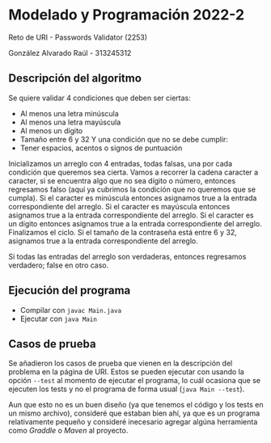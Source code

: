 # Modelado y Programación 2022-2
Reto de URI - Passwords Validator (2253)

González Alvarado Raúl - 313245312

## Descripción del algoritmo
Se quiere validar 4 condiciones que deben ser ciertas:
- Al menos una letra minúscula
- Al menos una letra mayúscula
- Al menos un dígito
- Tamaño entre 6 y 32
Y una condición que no se debe cumplir:
- Tener espacios, acentos o signos de puntuación

Inicializamos un arreglo con 4 entradas, todas falsas,
una por cada condición que queremos sea cierta.
Vamos a recorrer la cadena caracter a caracter,
si se encuentra algo que no sea dígito o número, entonces
regresamos falso (aquí ya cubrimos la condición que no 
queremos que se cumpla).
Si el caracter es minúscula entonces asignamos true a
la entrada correspondiente del arreglo.
Si el caracter es mayúscula entonces asignamos true a
la entrada correspondiente del arreglo.
Si el caracter es un dígito entonces asignamos true a
la entrada correspondiente del arreglo.
Finalizamos el ciclo.
Si el tamaño de la contraseña está entre 6 y 32,
asignamos true a la entrada correspondiente del arreglo.

Si todas las entradas del arreglo son verdaderas, entonces
regresamos verdadero; false en otro caso.

## Ejecución del programa
- Compilar con `javac Main.java`
- Ejecutar con `java Main`

## Casos de prueba
Se añadieron los casos de prueba que vienen en la
descripción del problema en la página de URI.
Estos se pueden ejecutar con usando la opción `--test`
al momento de ejecutar el programa, lo cuál ocasiona que
se ejecuten los tests y no el programa de forma usual
(`java Main --test`).

Aun que esto no es un buen diseño (ya que tenemos el
código y los tests en un mismo archivo), consideré que
estaban bien ahí, ya que es un programa relativamente
pequeño y consideré inecesario agregar algúna herramienta
como _Graddle_ o _Maven_ al proyecto.
